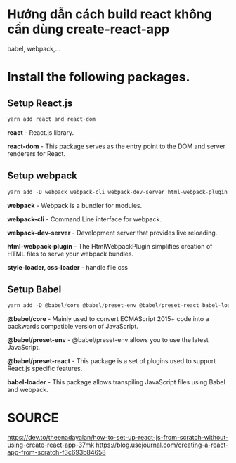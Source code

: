 # Hướng dẫn cách build react không cần dùng create-react-app

babel, webpack,...

# Install the following packages.

## Setup React.js

```ts
yarn add react and react-dom
```

**react** - React.js library.

**react-dom** - This package serves as the entry point to the DOM and server renderers for React.

## Setup webpack

```ts
yarn add -D webpack webpack-cli webpack-dev-server html-webpack-plugin
```

**webpack** - Webpack is a bundler for modules.

**webpack-cli** - Command Line interface for webpack.

**webpack-dev-server** - Development server that provides live reloading.

**html-webpack-plugin** - The HtmlWebpackPlugin simplifies creation of HTML files to serve your webpack bundles.

**style-loader, css-loader** - handle file css

## Setup Babel

```ts
yarn add -D @babel/core @babel/preset-env @babel/preset-react babel-loader
```

**@babel/core** - Mainly used to convert ECMAScript 2015+ code into a backwards compatible version of JavaScript.

**@babel/preset-env** - @babel/preset-env allows you to use the latest JavaScript.

**@babel/preset-react** - This package is a set of plugins used to support React.js specific features.

**babel-loader** - This package allows transpiling JavaScript files using Babel and webpack.

# SOURCE

https://dev.to/theenadayalan/how-to-set-up-react-js-from-scratch-without-using-create-react-app-37mk
https://blog.usejournal.com/creating-a-react-app-from-scratch-f3c693b84658
